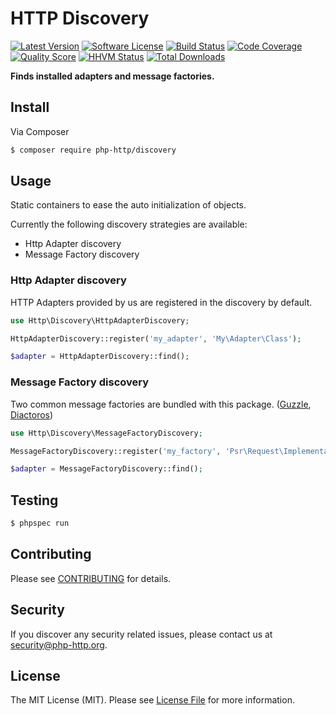 # HTTP Discovery

[![Latest Version](https://img.shields.io/github/release/php-http/discovery.svg?style=flat-square)](https://github.com/php-http/discovery/releases)
[![Software License](https://img.shields.io/badge/license-MIT-brightgreen.svg?style=flat-square)](LICENSE)
[![Build Status](https://img.shields.io/travis/php-http/discovery.svg?style=flat-square)](https://travis-ci.org/php-http/discovery)
[![Code Coverage](https://img.shields.io/scrutinizer/coverage/g/php-http/discovery.svg?style=flat-square)](https://scrutinizer-ci.com/g/php-http/discovery)
[![Quality Score](https://img.shields.io/scrutinizer/g/php-http/discovery.svg?style=flat-square)](https://scrutinizer-ci.com/g/php-http/discovery)
[![HHVM Status](https://img.shields.io/hhvm/php-http/discovery.svg?style=flat-square)](http://hhvm.h4cc.de/package/php-http/discovery)
[![Total Downloads](https://img.shields.io/packagist/dt/php-http/discovery.svg?style=flat-square)](https://packagist.org/packages/php-http/discovery)

**Finds installed adapters and message factories.**


## Install

Via Composer

``` bash
$ composer require php-http/discovery
```


## Usage

Static containers to ease the auto initialization of objects.

Currently the following discovery strategies are available:

- Http Adapter discovery
- Message Factory discovery


### Http Adapter discovery

HTTP Adapters provided by us are registered in the discovery by default.

``` php
use Http\Discovery\HttpAdapterDiscovery;

HttpAdapterDiscovery::register('my_adapter', 'My\Adapter\Class');

$adapter = HttpAdapterDiscovery::find();
```


### Message Factory discovery

Two common message factories are bundled with this package. ([Guzzle](https://github.com/guzzle/psr7), [Diactoros](https://github.com/zendframework/zend-diactoros))

``` php
use Http\Discovery\MessageFactoryDiscovery;

MessageFactoryDiscovery::register('my_factory', 'Psr\Request\Implementation\Class', 'My\Factory\Class');

$adapter = MessageFactoryDiscovery::find();
```


## Testing

``` bash
$ phpspec run
```


## Contributing

Please see [CONTRIBUTING](CONTRIBUTING.md) for details.


## Security

If you discover any security related issues, please contact us at [security@php-http.org](mailto:security@php-http.org).


## License

The MIT License (MIT). Please see [License File](LICENSE) for more information.
